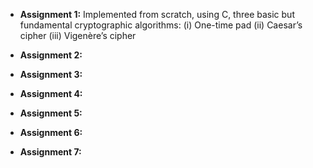 + **Assignment 1:** Ιmplemented from scratch, using C, three basic but fundamental cryptographic algorithms:
                    (i) One-time pad
                    (ii) Caesar’s cipher
                    (iii) Vigenère’s cipher

+ **Assignment 2:**

+ **Assignment 3:**

+ **Assignment 4:**

+ **Assignment 5:**

+ **Assignment 6:**

+ **Assignment 7:**
